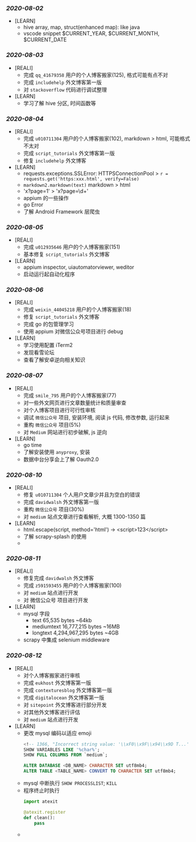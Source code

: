### *2020-08-02*
- [LEARN]
  - hive array, map, struct(enhanced map): like java
  - vscode snippet $CURRENT_YEAR, $CURRENT_MONTH, $CURRENT_DATE

### *2020-08-03*
- [REALI]
  - 完成 `qq_41679358` 用户的个人博客搬家(125), 格式可能有点不对
  - 完成 `includehelp` 外文博客第一版
  - 对 `stackoverflow` 代码进行调试整理
- [LEARN]
  - 学习了解 hive 分区, 时间函数等

### *2020-08-04*
- [REALI]
  - 完成 `u010711304` 用户的个人博客搬家(102), markdown > html, 可能格式不太对
  - 完成 `script_tutorials` 外文博客第一版
  - 修复 `includehelp` 外文博客
- [LEARN]
  - requests.exceptions.SSLError: HTTPSConnectionPool > ```r = requests.get('https:xxx.html', verify=False)```
  - ```markdown2.markdown(text)``` markdown > html
  - 'x?page=1' > 'x\?page=\d+'
  - appium 的一些操作
  - go Error
  - 了解 Android Framework 层爬虫

### *2020-08-05*
- [REALI]
  - 完成 `u012935646` 用户的个人博客搬家(151)
  - 基本修复 `script_tutorials` 外文博客
- [LEARN]
  - appium inspector, uiautomatorviewer, weditor
  - 启动运行起自动化程序

### *2020-08-06*
- [REALI]
  - 完成 `weixin_44045218` 用户的个人博客搬家(18)
  - 修复 `script_tutorials` 外文博客
  - 完成 go 的包管理学习
  - 使用 appium 对微信公众号项目进行 debug
- [LEARN]
  - 学习使用配置 iTerm2
  - 发现看雪论坛
  - 查看了解安卓逆向相关知识

### *2020-08-07*
- [REALI]
  - 完成 `smile_795` 用户的个人博客搬家(77)
  - 对一些外文网页进行文章数量统计和质量审查
  - 对个人博客项目进行可行性审核
  - 调试 `微信公众号` 项目, 安装环境, 阅读 js 代码, 修改参数, 运行起来
  - 重构 `微信公众号` 项目(5%)
  - 对 `Medium` 网站进行初步破解, js 逆向
- [LEARN]
  - go time
  - 了解安装使用 `anyproxy`, 安装
  - 数据中台分享会上了解 Oauth2.0

### *2020-08-10*
- [REALI]
  - 修复 `u010711304` 个人用户文章少并且为空白的错误
  - 完成 `davidwalsh` 外文博客第一版
  - 重构 `微信公众号` 项目(30%)
  - 对 `medium` 站点文章进行查看解析, 大概 1300-1350 篇
- [LEARN]
  - html.escape(script, method='html') -> &lt;script&gt;123&lt;/script&gt;
  - 了解 scrapy-splash 的使用
  - 

### *2020-08-11*
- [REALI]
  - 修复完成 `davidwalsh` 外文博客
  - 完成 `z591593455` 用户的个人博客搬家(100)
  - 对 `medium` 站点进行开发
  - 对 微信公众号 项目进行开发
- [LEARN]
  - mysql 字段
    - text 65,535 bytes ~64kb
    - mediumtext 16,777,215 bytes ~16MB
    - longtext 4,294,967,295 bytes ~4GB
  - scrapy 中集成 selenium middleware

### *2020-08-12*
- [REALI]
  - 对个人博客搬家进行审核
  - 完成 `eukhost` 外文博客第一版
  - 完成 `contexturesblog` 外文博客第一版
  - 完成 `digitalocean` 外文博客第一版
  - 对 `sitepoint` 外文博客进行部分开发
  - 对其他外文博客进行评估
  - 对 `medium` 站点进行开发
- [LEARN]
  - 更改 mysql 编码以适应 emoji
    ```sql
    <!-- 1366, "Incorrect string value: '\\xF0\\x9F\\x94\\x9D T...' for column -->
    SHOW VARIABLES LIKE '%char%';
    SHOW FULL COLUMNS FROM `medium`;
    
    ALTER DATABASE <DB_NAME> CHARACTER SET utf8mb4;
    ALTER TABLE <TABLE_NAME> CONVERT TO CHARACTER SET utf8mb4;
    ```
  - mysql 中断执行 `SHOW PROCESSLIST`; `KILL` 
  - 程序终止时执行
    ```py
    import atexit
    
    @atexit.register
    def clean():
        pass
    ```
  - 

